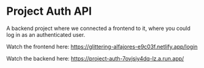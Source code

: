 # Project Auth API

A backend project where we connected a frontend to it, where you could log in as an authenticated user. 

Watch the frontend here: 
https://glittering-alfajores-e9c03f.netlify.app/login

Watch the backend here:
https://project-auth-7ovjsiy4dq-lz.a.run.app/
